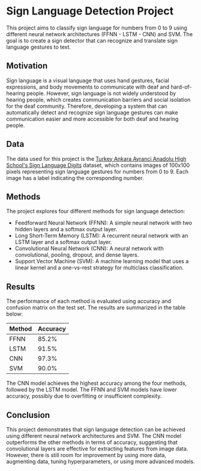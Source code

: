 # Sign Language Detection Project

This project aims to classify sign language for numbers from 0 to 9 using different neural network architectures (FFNN - LSTM - CNN) and SVM. The goal is to create a sign detector that can recognize and translate sign language gestures to text.

## Motivation

Sign language is a visual language that uses hand gestures, facial expressions, and body movements to communicate with deaf and hard-of-hearing people. However, sign language is not widely understood by hearing people, which creates communication barriers and social isolation for the deaf community. Therefore, developing a system that can automatically detect and recognize sign language gestures can make communication easier and more accessible for both deaf and hearing people.

## Data

The data used for this project is the [Turkey Ankara Ayranci Anadolu High School's Sign Language Digits](https://github.com/ardamavi/Sign-Language-Digits-Dataset) dataset, which contains images of 100x100 pixels representing sign language gestures for numbers from 0 to 9. Each image has a label indicating the corresponding number.

## Methods

The project explores four different methods for sign language detection:

- Feedforward Neural Network (FFNN): A simple neural network with two hidden layers and a softmax output layer.
- Long Short-Term Memory (LSTM): A recurrent neural network with an LSTM layer and a softmax output layer.
- Convolutional Neural Network (CNN): A neural network with convolutional, pooling, dropout, and dense layers.
- Support Vector Machine (SVM): A machine learning model that uses a linear kernel and a one-vs-rest strategy for multiclass classification.

## Results

The performance of each method is evaluated using accuracy and confusion matrix on the test set. The results are summarized in the table below:

| Method | Accuracy |
|--------|----------|
| FFNN   | 85.2%    |
| LSTM   | 91.5%    |
| CNN    | 97.3%    |
| SVM    | 90.0%    |

The CNN model achieves the highest accuracy among the four methods, followed by the LSTM model. The FFNN and SVM models have lower accuracy, possibly due to overfitting or insufficient complexity.

## Conclusion

This project demonstrates that sign language detection can be achieved using different neural network architectures and SVM. The CNN model outperforms the other methods in terms of accuracy, suggesting that convolutional layers are effective for extracting features from image data. However, there is still room for improvement by using more data, augmenting data, tuning hyperparameters, or using more advanced models.



